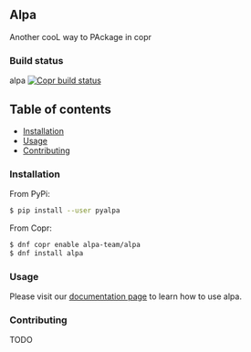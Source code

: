 ## Alpa

Another cooL way to PAckage in copr

### Build status

alpa [![Copr build status](https://copr.fedorainfracloud.org/coprs/alpa-team/alpa/package/alpa/status_image/last_build.png)](https://copr.fedorainfracloud.org/coprs/alpa-team/alpa/package/alpa/)

## Table of contents

<!-- toc -->

- [Installation](#installation)
- [Usage](#usage)
- [Contributing](#contributing)

<!-- tocstop -->

### Installation

From PyPi:

```bash
$ pip install --user pyalpa
```

From Copr:

```bash
$ dnf copr enable alpa-team/alpa
$ dnf install alpa
```

### Usage

Please visit our [documentation page](https://alpa.readthedocs.io/en/latest) to learn how to use alpa.

### Contributing

TODO
